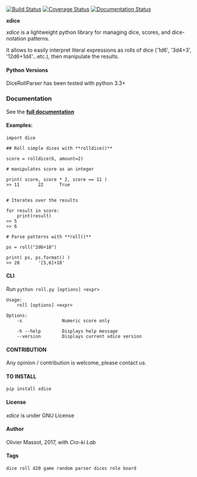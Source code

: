 [![Build Status](https://travis-ci.org/cro-ki/xdice.svg?branch=master)](https://travis-ci.org/cro-ki/xdice) [![Coverage Status](https://coveralls.io/repos/github/cro-ki/xdice/badge.svg?branch=master)](https://coveralls.io/github/cro-ki/xdice?branch=master) [![Documentation Status](https://readthedocs.org/projects/xdice/badge/?version=latest)](http://xdice.readthedocs.io/en/latest/?badge=latest)

**xdice**

*xdice* is a lightweight python library for managing dice, scores, and dice-notation patterns.

It allows to easily interpret literal expressions as rolls of dice ('1d6', '3d4+3', '12d6+1d4'...etc.), then manipulate the results.

#### Python Versions

DiceRollParser has been tested with python 3.3+

### Documentation

See the **[full documentation](https://xdice.readthedocs.io/en/latest/)**

#### Examples:  

	import dice

	## Roll simple dices with **rolldice()**
	
	score = rolldice(6, amount=2)
	
	# manipulates score as an integer
	
	print( score, score * 2, score == 11 )
	>> 11		22		True
	
	
	# Iterates over the results
	
	for result in score:
		print(result)
	>> 5
	>> 6

	# Parse patterns with **roll()**
	
	ps = roll("2d6+18")
	
	print( ps, ps.format() )
	>> 28		'[5,6]+18'


#### CLI

Run `python roll.py [options] <expr>`
	
	Usage:
	    roll [options] <expr>
	
	Options:
	    -s               Numeric score only
	
	    -h --help        Displays help message
	    --version        Displays current xdice version


#### CONTRIBUTION

Any opinion / contribution is welcome, please contact us.

#### TO INSTALL

	pip install xdice

#### License

*xdice* is under GNU License

#### Author

Olivier Massot, 2017, with *Cro-ki Lab*

#### Tags

	dice roll d20 game random parser dices role board